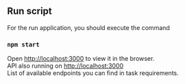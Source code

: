## Run script

For the run application, you should execute the command

### `npm start`

Open [http://localhost:3000](http://localhost:3000) to view it in the browser. <br/>
API also running on [http://localhost:3000](http://localhost:3000) <br/>
List of available endpoints you can find in task requirements.

